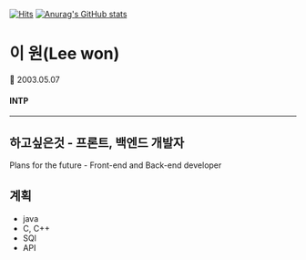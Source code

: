 [![Hits](https://hits.seeyoufarm.com/api/count/incr/badge.svg?url=https%3A%2F%2Fgithub.com%2FDuKong21&count_bg=%23000000&title_bg=%23848484&icon=&icon_color=%23000000&title=hits&edge_flat=true)](https://hits.seeyoufarm.com)
[![Anurag's GitHub stats](https://github-readme-stats.vercel.app/api?username=DuKong)](https://github.com/anuraghazra/github-readme-stats)

# 이 원(Lee won)
:adult: 2003.05.07

#### INTP
---

## 하고싶은것 - 프론트, 백엔드 개발자
Plans for the future - Front-end and Back-end developer

## 계획
- java
- C, C++
- SQl
- API

